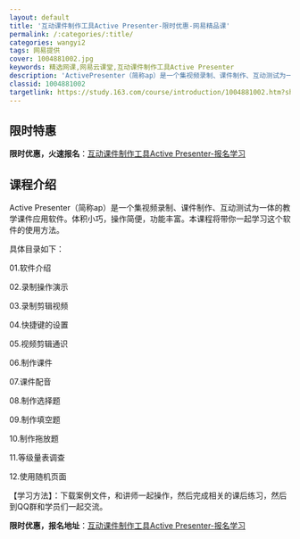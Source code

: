 ```yaml
---
layout: default
title: '互动课件制作工具Active Presenter-限时优惠-网易精品课'
permalink: /:categories/:title/
categories: wangyi2
tags: 网易提供
cover: 1004881002.jpg
keywords: 精选网课,网易云课堂,互动课件制作工具Active Presenter
description: 'ActivePresenter（简称ap）是一个集视频录制、课件制作、互动测试为一体的教学课件应用软件。体积小巧，操作简'
classid: 1004881002
targetlink: https://study.163.com/course/introduction/1004881002.htm?share=1&shareId=1025206652&utm_campaign=share&utm_medium=iphoneShare&utm_source=&utm_u=1025206652
---
```


## 限时特惠

**限时优惠，火速报名**：[互动课件制作工具Active Presenter-报名学习](https://study.163.com/course/introduction/1004881002.htm?share=1&shareId=1025206652&utm_campaign=share&utm_medium=iphoneShare&utm_source=&utm_u=1025206652)

## 课程介绍

Active Presenter（简称ap）是一个集视频录制、课件制作、互动测试为一体的教学课件应用软件。体积小巧，操作简便，功能丰富。本课程将带你一起学习这个软件的使用方法。

具体目录如下：

01.软件介绍

02.录制操作演示

03.录制剪辑视频

04.快捷键的设置

05.视频剪辑通识

06.制作课件

07.课件配音

08.制作选择题

09.制作填空题

10.制作拖放题

11.等级量表调查

12.使用随机页面

【学习方法】：下载案例文件，和讲师一起操作，然后完成相关的课后练习，然后到QQ群和学员们一起交流。

**限时优惠，报名地址**：[互动课件制作工具Active Presenter-报名学习](https://study.163.com/course/introduction/1004881002.htm?share=1&shareId=1025206652&utm_campaign=share&utm_medium=iphoneShare&utm_source=&utm_u=1025206652)

